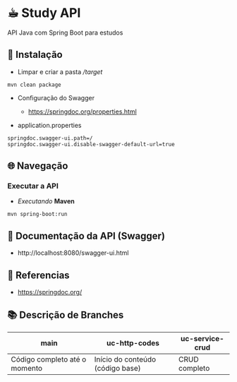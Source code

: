 # ☕︎ Study API

API Java com Spring Boot para estudos

## 🔧 Instalação

* Limpar e criar a pasta */target*

```
mvn clean package
```

* Configuração do Swagger

    - https://springdoc.org/properties.html

- application.properties

```
springdoc.swagger-ui.path=/
springdoc.swagger-ui.disable-swagger-default-url=true
```


## 🌐 Navegação

### Executar a API

-  *Executando* **Maven**

```
mvn spring-boot:run
```

## 📖 Documentação da API (Swagger)
- http://localhost:8080/swagger-ui.html


## 📓 Referencias

- https://springdoc.org/

## 📚 Descrição de Branches
|**main**       |**uc-http-codes**  | **uc-service-crud** |
|----------------|---------|--------|
|Código completo até o momento	     |Início do conteúdo (código base)| CRUD completo |
